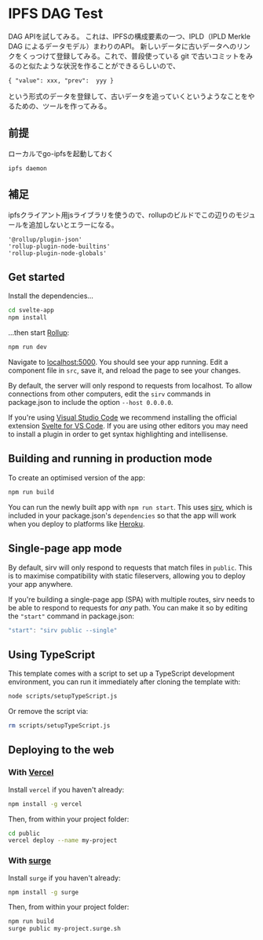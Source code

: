 # IPFS DAG Test
DAG APIを試してみる。
これは、IPFSの構成要素の一つ、IPLD（IPLD Merkle DAG によるデータモデル）まわりのAPI。
新しいデータに古いデータへのリンクをくっつけて登録してみる。これで、普段使っている git で古いコミットをみるのと似たような状況を作ることができるらしいので、

```
{ "value": xxx, "prev":  yyy } 
```

という形式のデータを登録して、古いデータを追っていくというようなことをやるための、ツールを作ってみる。

## 前提
ローカルでgo-ipfsを起動しておく
```
ipfs daemon
```

## 補足
ipfsクライアント用jsライブラリを使うので、rollupのビルドでこの辺りのモジュールを追加しないとエラーになる。
```
'@rollup/plugin-json'
'rollup-plugin-node-builtins'
'rollup-plugin-node-globals'
```

## Get started

Install the dependencies...

```bash
cd svelte-app
npm install
```

...then start [Rollup](https://rollupjs.org):

```bash
npm run dev
```

Navigate to [localhost:5000](http://localhost:5000). You should see your app running. Edit a component file in `src`, save it, and reload the page to see your changes.

By default, the server will only respond to requests from localhost. To allow connections from other computers, edit the `sirv` commands in package.json to include the option `--host 0.0.0.0`.

If you're using [Visual Studio Code](https://code.visualstudio.com/) we recommend installing the official extension [Svelte for VS Code](https://marketplace.visualstudio.com/items?itemName=svelte.svelte-vscode). If you are using other editors you may need to install a plugin in order to get syntax highlighting and intellisense.

## Building and running in production mode

To create an optimised version of the app:

```bash
npm run build
```

You can run the newly built app with `npm run start`. This uses [sirv](https://github.com/lukeed/sirv), which is included in your package.json's `dependencies` so that the app will work when you deploy to platforms like [Heroku](https://heroku.com).


## Single-page app mode

By default, sirv will only respond to requests that match files in `public`. This is to maximise compatibility with static fileservers, allowing you to deploy your app anywhere.

If you're building a single-page app (SPA) with multiple routes, sirv needs to be able to respond to requests for *any* path. You can make it so by editing the `"start"` command in package.json:

```js
"start": "sirv public --single"
```

## Using TypeScript

This template comes with a script to set up a TypeScript development environment, you can run it immediately after cloning the template with:

```bash
node scripts/setupTypeScript.js
```

Or remove the script via:

```bash
rm scripts/setupTypeScript.js
```

## Deploying to the web

### With [Vercel](https://vercel.com)

Install `vercel` if you haven't already:

```bash
npm install -g vercel
```

Then, from within your project folder:

```bash
cd public
vercel deploy --name my-project
```

### With [surge](https://surge.sh/)

Install `surge` if you haven't already:

```bash
npm install -g surge
```

Then, from within your project folder:

```bash
npm run build
surge public my-project.surge.sh
```